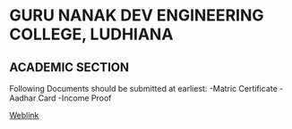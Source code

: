 # GURU NANAK DEV ENGINEERING COLLEGE, LUDHIANA
## ACADEMIC SECTION

Following Documents should be submitted at earliest:
-Matric Certificate
-Aadhar Card
-Income Proof

[Weblink](http://gdy.club/t5)
